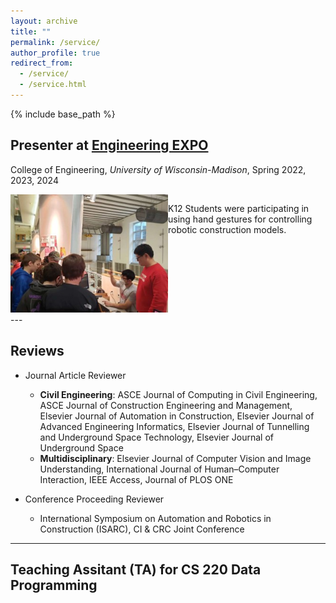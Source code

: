 ```yaml
---
layout: archive
title: ""
permalink: /service/
author_profile: true
redirect_from:
  - /service/
  - /service.html
---
```


{% include base_path %}

## Presenter at [Engineering EXPO](https://engineeringexpo.wisc.edu/) 

College of Engineering, *University of Wisconsin-Madison*, Spring 2022, 2023, 2024

<div style="display: flex; align-items: flex-start; gap: 0">
  <div style="flex: 1; margin: 0; padding: 0;">
    <img src="../images/expo.jpg" alt="Description of image" width="450">
  </div>
  <div style="flex: 1; margin: 0; padding: 0;">
    <p>
      K12 Students were participating in using hand gestures for controlling robotic construction models. 
    </p>
  </div>
</div>
---

## Reviews

* Journal Article Reviewer
  * **Civil Engineering**: ASCE Journal of Computing in Civil Engineering, ASCE Journal of Construction Engineering and Management, Elsevier Journal of Automation in Construction, Elsevier Journal of Advanced Engineering Informatics, Elsevier Journal of Tunnelling and Underground Space Technology, Elsevier Journal of Underground Space 
  * **Multidisciplinary**: Elsevier Journal of Computer Vision and Image Understanding, International Journal of Human–Computer Interaction, IEEE Access, Journal of PLOS ONE

* Conference Proceeding Reviewer
  * International Symposium on Automation and Robotics in Construction (ISARC), CI & CRC Joint Conference
---

## Teaching Assitant (TA) for CS 220 Data Programming


<!-- Education
======
* Ph.D in Version Control Theory, GitHub University, 2018 (expected)
* M.S. in Jekyll, GitHub University, 2014
* B.S. in GitHub, GitHub University, 2012

Work experience
======
* Spring 2024: Academic Pages Collaborator
  * Github University
  * Duties includes: Updates and improvements to template
  * Supervisor: The Users

* Fall 2015: Research Assistant
  * Github University
  * Duties included: Merging pull requests
  * Supervisor: Professor Hub

* Summer 2015: Research Assistant
  * Github University
  * Duties included: Tagging issues
  * Supervisor: Professor Git
  
Skills
======
* Skill 1
* Skill 2
  * Sub-skill 2.1
  * Sub-skill 2.2
  * Sub-skill 2.3
* Skill 3

Publications
======
  <ul>{% for post in site.publications reversed %}
    {% include archive-single-cv.html %}
  {% endfor %}</ul>
  
Talks
======
  <ul>{% for post in site.talks reversed %}
    {% include archive-single-talk-cv.html  %}
  {% endfor %}</ul>
  
Teaching
======
  <ul>{% for post in site.teaching reversed %}
    {% include archive-single-cv.html %}
  {% endfor %}</ul>
  
Service and leadership
======
* Currently signed in to 43 different slack teams -->
